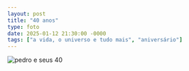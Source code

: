 ```yaml
---
layout: post
title: "40 anos"
type: foto
date: 2025-01-12 21:30:00 -0000
tags: ["a vida, o universo e tudo mais", "aniversário"]
---
```


<div class="gallery">
 <img src="{{ site.baseurl }}/assets/fotos/2025/20250112_153929.jpg" alt="pedro e seus 40" title="foto minha comuma faixa de bem-vindo aos enta ao fundo">
</div>

